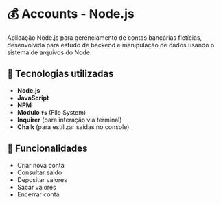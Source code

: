 # 💰 Accounts - Node.js
Aplicação Node.js para gerenciamento de contas bancárias fictícias, desenvolvida para estudo de backend e manipulação de dados usando o sistema de arquivos do Node.

## 🚀 Tecnologias utilizadas
- **Node.js**
- **JavaScript**
- **NPM**
- **Módulo `fs`** (File System)
- **Inquirer** (para interação via terminal)
- **Chalk** (para estilizar saídas no console)

## 📂 Funcionalidades
- Criar nova conta
- Consultar saldo
- Depositar valores
- Sacar valores
- Encerrar conta
